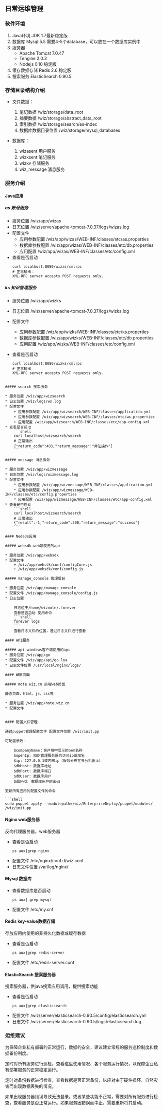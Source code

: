 ## 日常运维管理

### 软件环境

1. Java环境
    JDK 1.7最新稳定版
1. 数据库
    Mysql 5.5 需要4-5个database，可以放在一个数据库实例中
1. 服务器
    * Apache Tomcat 7.0.47
    * Tengine 2.0.3
    * Nodejs 0.10 稳定版
1. 缓存数据存储
    Redis 2.6 稳定版
1. 搜索服务
    ElasticSearch 0.90.5

### 存储目录结构介绍

* 文件数据：
    1. 笔记数据 /wiz/storage/data_root
    1. 摘要数据 /wiz/storage/abstract_data_root
    1. 索引数据 /wiz/storage/search/es-index
    1. 数据库数据目录位置 /wiz/storage/mysql_databases

* 数据库：
    1. wizasent 用户服务
    1. wizksent 笔记服务
    1. wizkv 存储服务
    1. wiz_message 消息服务

### 服务介绍

#### Java应用

##### as 账号服务

* 服务位置 /wiz/app/wizas
* 日志位置 /wiz/server/apache-tomcat-7.0.37/logs/wizas.log
* 配置文件
    + 应用参数配置 /wiz/app/wizas/WEB-INF/classes/etc/as.properties
    + 数据库参数配置 /wiz/app/wizas/WEB-INF/classes/etc/db.properties
    + 应用配置 /wiz/app/wizas/WEB-INF/classes/etc/config.xml
* 查看是否启动
    ```shell
    curl localhost:8080/wizas/xmlrpc
    # 正常输出：
    XML-RPC server accepts POST requests only.
    ```

##### ks 知识管理服务

* 服务位置 /wiz/app/wizks
* 日志位置 /wiz/server/apache-tomcat-7.0.37/logs/wizks.log
* 配置文件

    + 应用参数配置 /wiz/app/wizks/WEB-INF/classes/etc/ks.properties
    + 数据库参数配置 /wiz/app/wizks/WEB-INF/classes/etc/db.properties
    + 应用配置 /wiz/app/wizks/WEB-INF/classes/etc/config.xml
* 查看是否启动
    ```shell
    curl localhost:8080/wizks/xmlrpc
    # 正常输出
    XML-RPC server accepts POST requests only.
```

##### search 搜索服务

* 服务位置 /wiz/app/wizsearch
* 日志位置 /wiz/logs/ws.log
* 配置文件
    + 应用参数配置 /wiz/app/wizsearch/WEB-INF/classes/application.yml
    + 应用参数配置 /wiz/app/wizsearch/WEB-INF/classes/etc/ws.properties
    + 应用配置 /wiz/app/wizsearch/WEB-INF/classes/etc/app-config.xml
* 查看是否启动
    ```shell
    curl localhost/wizsearch/search
    # 正常输出
    {"return_code":403,"return_message":"非法操作"}
    ```

##### message 消息服务

* 服务位置 /wiz/app/wizmessage
* 日志位置 /wiz/logs/wizmessage.log
* 配置文件
    * 应用参数配置 /wiz/app/wizmessage/WEB-INF/classes/application.yml
    * 应用参数配置 /wiz/app/wizmessage/WEB-INF/classes/etc/config.properties
    * 应用配置 /wiz/app/wizmessage/WEB-INF/classes/etc/app-config.xml
* 查看是否启动
    ```shell
    curl localhost/wizsearch/search
    # 正常输出
    {"result":-1,"return_code":200,"return_message":"success"}
    ```

#### NodeJs应用

##### websdk web端使用的api

* 服务位置 /wiz/app/websdk
* 配置文件
    + /wiz/app/websdk/conf/configCore.js
    + /wiz/app/websdk/conf/config.js

##### manage_console 管理后台

* 服务位置 /wiz/app/manage_console
* 配置文件 /wiz/app/manage_console/config.js
* 日志位置

    日志位于/home/wiznote/.forever
    查看是否启动 使用命令
    ```shell
    forever logs
    ```
    查看日志文件的位置，通过日志文件进行查看

#### API服务

##### api windows客户端使用的api
* 服务位置 /wiz/app/go
* 配置文件 /wiz/app/api/go.lua
* 日志文件位置 /usr/local/nginx/logs/

#### WEB页面

##### note.wiz.cn 前端web页面

静态页面，html、js、css等

* 服务位置 /wiz/app/note.wiz.cn
* 配置文件


#### 配置文件管理

通过puppet管理配置文件 配置文件位置 /wiz/init.pp

可配置参数：

    $companyName：客户端中显示的oem名称
    $openIp: 知识管理服务器的访问ip或域名
    $ip: 127.0.0.1或内网ip（服务分布在多台机器上）
    $dbHost: 数据库地址
    $dbPort: 数据库端口
    $dbUser: 数据库用户
    $dbPwd: 数据库用户的密码

更新所有应用的配置文件的命令

```shell
sudo puppet apply --modulepath=/wiz/EnterpriseDeploy/puppet/modules/ /wiz/init.pp
```

#### Nginx web服务器

反向代理服务器，web服务器

* 查看是否启动
    ```shell
    ps aux|grep nginx
    ```
* 配置文件 /etc/nginx/conf.d/wiz.conf
* 日志文件位置 /var/log/nginx/


#### Mysql 数据库

* 查看数据库是否启动
    ```shell
    ps aux| grep mysql
    ```
* 配置文件 /etc/my.cnf


#### Redis key-value数据存储

存放应用内使用的非持久化数据或缓存数据

* 查看是否启动
    ```shell
    ps aux|grep redis-server
    ```
* 配置文件 /etc/redis-server.conf

#### ElasticSearch 搜索服务器

搜索服务器，供java搜索应用调用，提供搜索功能

* 查看是否启动
    ```shell
    ps aux|grep elasticsearch
    ```
* 配置文件 /wiz/server/elasticsearch-0.90.5/config/elasticsearch.yml
* 日志文件 /wiz/server/elasticsearch-0.90.5/logs/elasticsearch.log

### 运维建议

为保障企业私有部署的正常运行，数据的安全，建议建立常规的服务巡检制度和数据备份制度。

定时对所有服务进行巡检，查看磁盘使用情况、各个服务运行情况，以保障企业私有部署服务的正常稳定运行。

定时对备份数据进行检查，查看数据是否正常备份，以应对由于硬件损坏、自然灾害而出现数据丢失的情况。

如果出现服务器错误导致无法登录，或者某些功能不正常，需要对所有服务进行检查，查看服务是否正常运行。如果服务因错误而中止，需要重新将其启动。
